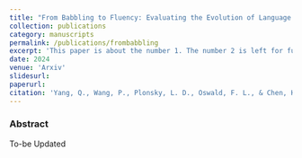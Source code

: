 ```yaml
---
title: "From Babbling to Fluency: Evaluating the Evolution of Language Models in Terms of Human Language Acquisition"
collection: publications
category: manuscripts
permalink: /publications/frombabbling
excerpt: 'This paper is about the number 1. The number 2 is left for future work.'
date: 2024
venue: 'Arxiv'
slidesurl: 
paperurl: 
citation: 'Yang, Q., Wang, P., Plonsky, L. D., Oswald, F. L., & Chen, H. (2024). From babbling to fluency: Evaluating the evolution of language models in terms of human language acquisition. arXiv. https://arxiv.org/abs/2410.13259'
---
```


### Abstract
To-be Updated